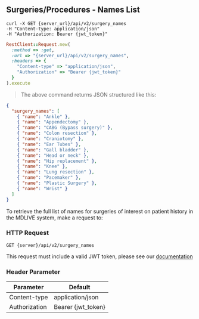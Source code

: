 ## Surgeries/Procedures - Names List
```shell
curl -X GET {server_url}/api/v2/surgery_names
-H "Content-type: application/json"
-H "Authorization: Bearer {jwt_token}"
```
```ruby
RestClient::Request.new(
  :method => :get,
  :url => "{server_url}/api/v2/surgery_names",
  :headers => {
    "Content-type" => "application/json",
    "Authorization" => "Bearer {jwt_token}"
  }
).execute
```
> The above command returns JSON structured like this:

```json
{
  "surgery_names": [
    { "name": "Ankle" },
    { "name": "Appendectomy" },
    { "name": "CABG (Bypass surgery)" },
    { "name": "Colon resection" },
    { "name": "Craniotomy" },
    { "name": "Ear Tubes" },
    { "name": "Gall bladder" },
    { "name": "Head or neck" },
    { "name": "Hip replacement" },
    { "name": "Knee" },
    { "name": "Lung resection" },
    { "name": "Pacemaker" },
    { "name": "Plastic Surgery" },
    { "name": "Wrist" }
  ]
}
```
To retrieve the full list of names for surgeries of interest on patient history in the MDLIVE system, make a request to:

### HTTP Request

`GET {server}/api/v2/surgery_names`

This request must include a valid JWT token, please see our [documentation](#api-tokens)

### Header Parameter

Parameter | Default
--------- | -------
Content-type | application/json
Authorization| Bearer {jwt_token}

